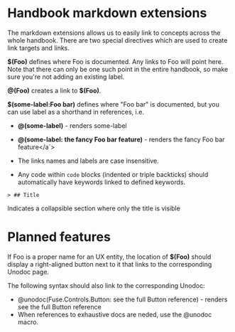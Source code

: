 # Handbook markdown extensions

The markdown extensions allows us to easily link to concepts across the whole handbook.
There are two special directives which are used to create link targets and links.

**$(Foo)** defines where Foo is documented. Any links to Foo will point here.
Note that there can only be one such point in the entire handbook, so make sure you're not adding an existing label.

**@(Foo)** creates a link to **$(Foo)**.

**$(some-label:Foo bar)** defines where "Foo bar" is documented, but you can use label as a
shorthand in references, i.e.

* **@(some-label)** - renders <a>some-label</a>
* **@(some-label: the fancy Foo bar feature)** - renders <a> the fancy Foo bar feature</a`>

* The links names and labels are case insensitive.

 * Any code within `code` blocks (indented or triple backticks) should automatically have keywords linked to defined keywords.

```
> ## Title
```

Indicates a collapsible section where only the title is visible

# Planned features

If Foo is a proper name for an UX entity, the location of **$(Foo)** should display a right-aligned button
next to it that links to the corresponding Unodoc page.

The following syntax should also link to the corresponding Unodoc:

* @unodoc(Fuse.Controls.Button: see the full Button reference) - renders <a> see the full Button reference</a>
* When references to exhaustive docs are neded, use the @unodoc macro.
